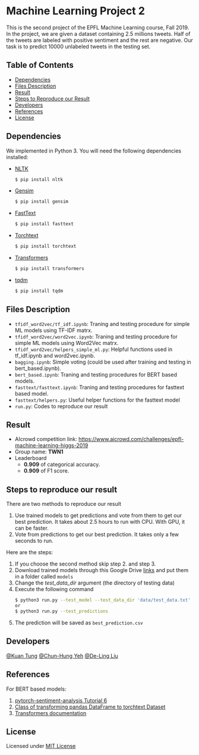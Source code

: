 # Machine Learning Project 2
This is the second project of the EPFL Machine Learning course, Fall 2019. In the project, we are given a dataset containing 2.5 millions tweets. Half of the tweets are labeled with positive sentiment and the rest are negative. Our task is to predict 10000 unlabeled tweets in the testing set. 

## Table of Contents
- [Dependencies](#dependencies)
- [Files Description](#files-description)
- [Result](#result)
- [Steps to Reproduce our Result](#steps-to-reproduce-our-result)
- [Developers](#developers)
- [References](#references)
- [License](#license)

## Dependencies
We implemented in Python 3. You will need the following dependencies installed:

* [NLTK]
    ```bash
    $ pip install nltk
    ```
* [Gensim]
    ```bash
    $ pip install gensim
    ```

* [FastText]
    ```bash
    $ pip install fasttext
    ```
    
* [Torchtext]
    ```bash
    $ pip install torchtext
    ```
    
* [Transformers]
    ```bash
    $ pip install transformers
    ```

* [tqdm]
    ```bash
    $ pip install tqdm
    ```

## Files Description
- `tfidf_word2vec/tf_idf.ipynb`: Traning and testing procedure for simple ML models using TF-IDF matrx.
- `tfidf_word2vec/word2vec.ipynb`: Traning and testing procedure for simple ML models using Word2Vec matrx.
- `tfidf_word2vec/helpers_simple_ml.py`: Helpful functions used in tf_idf.ipynb and word2vec.ipynb.
- `bagging.ipynb`: Simple voting (could be used after training and testing in bert_based.ipynb).
- `bert_based.ipynb`: Traning and testing procedures for BERT based models.
- `fasttext/fasttext.ipynb`: Traning and testing procedures for fasttext based model.
- `fasttext/helpers.py`: Useful helper functions for the fasttext model
- `run.py`: Codes to reproduce our result

## Result
* AIcrowd competition link: https://www.aicrowd.com/challenges/epfl-machine-learning-higgs-2019
* Group name: **TWN1**
* Leaderboard 
  - **0.909** of categorical accuracy.
  - **0.909** of F1 score.

## Steps to reproduce our result
There are two methods to reproduce our result
1. Use trained models to get predictions and vote from them to get our best prediction. It takes about 2.5 hours to run with CPU. With GPU, it can be faster.  
2. Vote from predictions to get our best prediction. It takes only a few seconds to run.

Here are the steps:
1. If you choose the second method skip step 2. and step 3.
2. Download trained models through this Google Drive [links] and put them in a folder called `models`
3. Change the *test_data_dir* argument (the directory of testing data)
4. Execute the following command
    ```bash
    $ python3 run.py --test_model --test_data_dir 'data/test_data.txt'
    or
    $ python3 run.py --test_predictions
    ```
5. The prediction will be saved as `best_prediction.csv`


## Developers
[@Kuan Tung](https://www.aicrowd.com/participants/kuan)
[@Chun-Hung Yeh](https://www.aicrowd.com/participants/yeh)
[@De-Ling Liu](https://www.aicrowd.com/participants/snoopy)

[NLTK]: <https://pypi.org/project/nltk/>
[Gensim]: <https://pypi.org/project/gensim/>
[FastText]: <https://pypi.python.org/pypi/fasttext>
[Torchtext]: <https://pypi.org/project/torchtext/>
[Transformers]: <https://pypi.org/project/transformers/>
[tqdm]: <https://pypi.org/project/tqdm/>
[links]: <https://drive.google.com/drive/folders/18S9meEfdKjjCUAOQLQklBOjXvMF1uMw1?usp=sharing>

## References
For BERT based models:  
1. [pytorch-sentiment-analysis Tutorial 6](https://github.com/bentrevett/pytorch-sentiment-analysis)
2. [Class of transforming pandas DataFrame to torchtext Dataset](https://gist.github.com/nissan/ccb0553edb6abafd20c3dec34ee8099d)
3. [Transformers documentation](https://huggingface.co/transformers/index.html)

## License
Licensed under [MIT License](LICENSE)
